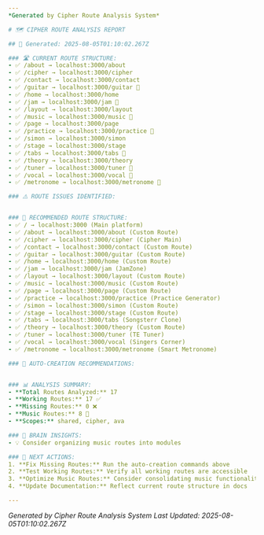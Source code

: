 ```yaml
---
*Generated by Cipher Route Analysis System*

# 🗺️ CIPHER ROUTE ANALYSIS REPORT

## 📅 Generated: 2025-08-05T01:10:02.267Z

### 🛣️ CURRENT ROUTE STRUCTURE:
- ✅ /about → localhost:3000/about
- ✅ /cipher → localhost:3000/cipher
- ✅ /contact → localhost:3000/contact
- ✅ /guitar → localhost:3000/guitar 🎵
- ✅ /home → localhost:3000/home
- ✅ /jam → localhost:3000/jam 🎵
- ✅ /layout → localhost:3000/layout
- ✅ /music → localhost:3000/music 🎵
- ✅ /page → localhost:3000/page
- ✅ /practice → localhost:3000/practice 🎵
- ✅ /simon → localhost:3000/simon
- ✅ /stage → localhost:3000/stage
- ✅ /tabs → localhost:3000/tabs 🎵
- ✅ /theory → localhost:3000/theory
- ✅ /tuner → localhost:3000/tuner 🎵
- ✅ /vocal → localhost:3000/vocal 🎵
- ✅ /metronome → localhost:3000/metronome 🎵

### ⚠️ ROUTE ISSUES IDENTIFIED:


### 🎯 RECOMMENDED ROUTE STRUCTURE:
- ✅ / → localhost:3000 (Main platform)
- ✅ /about → localhost:3000/about (Custom Route)
- ✅ /cipher → localhost:3000/cipher (Cipher Main)
- ✅ /contact → localhost:3000/contact (Custom Route)
- ✅ /guitar → localhost:3000/guitar (Custom Route)
- ✅ /home → localhost:3000/home (Custom Route)
- ✅ /jam → localhost:3000/jam (JamZone)
- ✅ /layout → localhost:3000/layout (Custom Route)
- ✅ /music → localhost:3000/music (Custom Route)
- ✅ /page → localhost:3000/page (Custom Route)
- ✅ /practice → localhost:3000/practice (Practice Generator)
- ✅ /simon → localhost:3000/simon (Custom Route)
- ✅ /stage → localhost:3000/stage (Custom Route)
- ✅ /tabs → localhost:3000/tabs (Songsterr Clone)
- ✅ /theory → localhost:3000/theory (Custom Route)
- ✅ /tuner → localhost:3000/tuner (TE Tuner)
- ✅ /vocal → localhost:3000/vocal (Singers Corner)
- ✅ /metronome → localhost:3000/metronome (Smart Metronome)

### 🚀 AUTO-CREATION RECOMMENDATIONS:


### 📊 ANALYSIS SUMMARY:
- **Total Routes Analyzed:** 17
- **Working Routes:** 17 ✅
- **Missing Routes:** 0 ❌
- **Music Routes:** 8 🎵
- **Scopes:** shared, cipher, ava

### 🧠 BRAIN INSIGHTS:
- 💡 Consider organizing music routes into modules

### 🎯 NEXT ACTIONS:
1. **Fix Missing Routes:** Run the auto-creation commands above
2. **Test Working Routes:** Verify all working routes are accessible
3. **Optimize Music Routes:** Consider consolidating music functionality
4. **Update Documentation:** Reflect current route structure in docs

---
```

*Generated by Cipher Route Analysis System*
*Last Updated: 2025-08-05T01:10:02.267Z*
